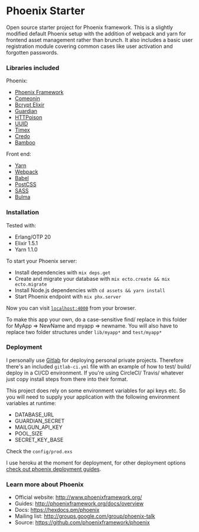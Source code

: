 Phoenix Starter
===============

Open source starter project for Phoenix framework. This is a slightly modified default Phoenix setup with the addition of webpack and yarn for frontend asset management rather than brunch. It also includes a basic user registration module covering common cases like user activation and forgotten passwords.

### Libraries included

Phoenix:
- [Phoenix Framework](http://phoenixframework.org/)
- [Comeonin](https://github.com/riverrun/comeonin)
- [Bcrypt Elixir](https://github.com/riverrun/bcrypt_elixir)
- [Guardian](https://github.com/ueberauth/guardian)
- [HTTPoison](https://github.com/edgurgel/httpoison)
- [UUID](https://github.com/zyro/elixir-uuid)
- [Timex](https://github.com/bitwalker/timex)
- [Credo](https://github.com/rrrene/credo)
- [Bamboo](https://github.com/thoughtbot/bamboo)

Front end:
- [Yarn](https://yarnpkg.com/en/)
- [Webpack](https://webpack.js.org/)
- [Babel](https://babeljs.io/)
- [PostCSS](https://github.com/postcss/postcss)
- [SASS](http://sass-lang.com/)
- [Bulma](http://bulma.io/)

### Installation

Tested with:
- Erlang/OTP 20
- Elixir 1.5.1
- Yarn 1.1.0

To start your Phoenix server:

  * Install dependencies with `mix deps.get`
  * Create and migrate your database with `mix ecto.create && mix ecto.migrate`
  * Install Node.js dependencies with `cd assets && yarn install`
  * Start Phoenix endpoint with `mix phx.server`

Now you can visit [`localhost:4000`](http://localhost:4000) from your browser.

To make this app your own, do a case-sensitive find/ replace in this folder for MyApp => NewName and myapp => newname. You will also have to replace two folder structures under `lib/myapp*` and `test/myapp*`

### Deployment

I personally use [Gitlab](https://gitlab.com/) for deploying personal private projects. Therefore there's an included `gitlab-ci.yml` file with an example of how to test/ build/ deploy in a CI/CD environment. If you're using CircleCI/ Travis/ whatever just copy install steps from there into their format.

This project does rely on some environment variables for api keys etc. So you will need to supply your application with the following environment variables at runtime:

- DATABASE_URL
- GUARDIAN_SECRET
- MAILGUN_API_KEY
- POOL_SIZE
- SECRET_KEY_BASE

Check the `config/prod.exs`

I use heroku at the moment for deployment, for other deployment options [check out phoenix deployment guides](http://www.phoenixframework.org/docs/deployment).

### Learn more about Phoenix

  * Official website: http://www.phoenixframework.org/
  * Guides: http://phoenixframework.org/docs/overview
  * Docs: https://hexdocs.pm/phoenix
  * Mailing list: http://groups.google.com/group/phoenix-talk
  * Source: https://github.com/phoenixframework/phoenix
